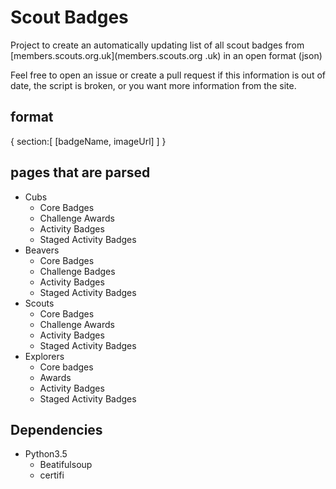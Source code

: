 # Scout Badges

Project to create an automatically updating list of all scout badges from [members.scouts.org.uk](members.scouts.org
.uk) in an open format (json)

Feel free to open an issue or create a pull request if this information is out of date, the script is broken, or you 
want more information from the site.

## format

{
    section:[
        [badgeName, imageUrl]
    ]
}

## pages that are parsed

* Cubs
    * Core Badges
    * Challenge Awards
    * Activity Badges
    * Staged Activity Badges
* Beavers
    * Core Badges
    * Challenge Badges
    * Activity Badges
    * Staged Activity Badges
* Scouts
    * Core Badges
    * Challenge Awards
    * Activity Badges
    * Staged Activity Badges
* Explorers
    * Core badges
    * Awards
    * Activity Badges
    * Staged Activity Badges
    
## Dependencies

* Python3.5
    * Beatifulsoup
    * certifi